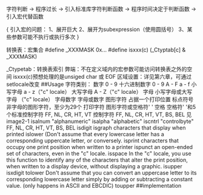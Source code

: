 字符判断 -> 程序过长 -> 引入标准库字符判断函数 -> 程序时间决定于判断函数 -> 引入宏代替函数

{
	引入宏的问题：
	1、展开巨大
	2、展开为subexpression（使用圆括号）
	3、某些参数可能不执行或执行多次
}

转换表：宏集合
#define _XXXMASK 0x...
#define isxxx(c) (_Ctyptab[c] & _XXXMASK)

_Ctypetab：转换表索引
弊端：不在定义域内的宏参数可能访问转换表之外的空间
isxxx(c)预想处理的是unsiged char 或 EOF
区域设置：详见第六章，可通过setlocale改变
##Usage
字符类别：
数字 0 - 9
十六进制数字 0 - 9 A - F a - f
小写字母 a - z（"c" locale）
大写字母 A - Z（"c" locale）
字母 小写字母或大写字母 （"c" locale）
字母数字 字母或数字
图形字符 占据一个打印位置
标点符号 非字母的图形字符，至少为29个
打印字符 图形字符或空格符' '
空格 空格符' '和5个标准控制字符 FF, NL, CR, HT, VT
控制字符 FF, NL, CR, HT, VT, BS, BEL
见image2-1
isalnum "alphanumeric"
isalpha "alphabetic"
iscntrl "controlbyte" FF, NL, CR, HT, VT, BS, BEL
isdigit
isgraph characters that display when printed
islower (Don't assume that every lowercase letter has a corresponding uppercate letter, or conversely.
isprint characters that occupy one print position when written to a printer
ispunct an open-ended set of characters, even in the "c" locale.
isspace In the "c" locale, you use this function to identify any of the characters that alter the print position, when written to a display device, without displaying a graphic.
isupper
isxdigit
tolower Don't assume that you can convert an uppercase letter to its corresponding lowercase letter simply by adding or subtracting a constant value. (only happens in ASCII and EBCDIC)
toupper
##implementation
